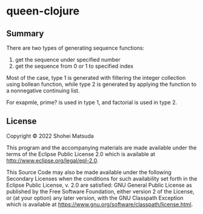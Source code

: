 # queen-clojure

## Summary

There are two types of generating sequence functions:

1. get the sequence under specified number
2. get the sequence from 0 or 1 to specified index

Most of the case, type 1 is generated with filtering the integer collection using bollean function, while type 2 is generated by applying the function to a nonnegative continuing list.

For exapmle, prime? is used in type 1, and factorial is used in type 2.

## License

Copyright © 2022 Shohei Matsuda

This program and the accompanying materials are made available under the
terms of the Eclipse Public License 2.0 which is available at
http://www.eclipse.org/legal/epl-2.0.

This Source Code may also be made available under the following Secondary
Licenses when the conditions for such availability set forth in the Eclipse
Public License, v. 2.0 are satisfied: GNU General Public License as published by
the Free Software Foundation, either version 2 of the License, or (at your
option) any later version, with the GNU Classpath Exception which is available
at https://www.gnu.org/software/classpath/license.html.
